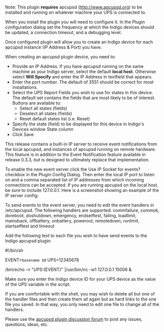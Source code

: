 Note: This plugin **requires** apcupsd (http://www.apcupsd.org) to be installed and running on whatever machine your UPS is connected to.

When you install the plugin you will need to configure it. In the Plugin configuration dialog set the frequency at which the Indigo devices should be updated, a connection timeout, and a debugging level.

Once configured plugin will allow you to create an Indigo device for each apcupsd instance (IP Address & Port) you have.

When creating an apcupsd plugin device, you need to:
* Provide an IP Address. If you have apcupsd running on the same machine as your Indigo server, select the default **local host**. Otherwise select **Will Specify** and enter the IP Address in textfield that appears.
* Enter the port number. The default of 3551 should be correct for most installations.
* Select the UPS Report Fields you wish to use for states in this device. The default set contains the fields that are most likely to be of interest. Buttons are available to:
  - Select all states (fields)
  - Deselect all states (fields)
  - Reset default states list (i.e. Reset)
* Specify the state (field) to be displayed for this device in Indigo's Devices window State column
* Click Save


This release contains a built-in IP server to receive event notifications from the local apcupsd, and instances of apcupsd running on remote hardware. This feature is in addition to the Event Notification feature available in release 0.3.3, but is designed to ultimately replace that implementation.

To enable the new event server click the Use IP Socket for events? checkbox in the Plugin Config Dialog. Then enter the local IP port to listen on and a comma separated list of IP addresses from which incoming connections can be accepted. If you are running apcupsd on the local host, be sure to include 127.0.0.1. Here is a screenshot showing an example of the IP server config:

<picture>

To send events to the event server, you need to edit the event handlers in /etc/apcupsd. The following handlers are supported:
commfailure, commok, doreboot, doshutdown, emergency, endselftest, failing, loadlimit, mainsback, offbattery, onbattery, powerout, remotedown, runlimit, startselftest and timeout

Add the following text to each file you wish to have send events to the Indigo apcupsd plugin:

\#!/bin/sh

EVENT=`basename $0`
UPS=12345678

/bin/echo -n "${UPS}:${EVENT}" |/usr/bin/nc -w1 127.0.0.1 15006 &

Make sure you enter the Indigo device ID for your UPS device as the value of the UPS variable in the script.

If you are comfortable with the shell, you may wish to delete all but one of the handler files and then create them all again but as hard links to the one file you saved. In that way, you only need to edit one file to change all of the handlers.

Please use the [apcupsd plugin discussion forum](http://www.perceptiveautomation.com/userforum/viewtopic.php?f=22&t=10707) to post any issues, questions, ideas, etc.
